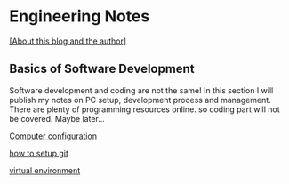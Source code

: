 # Engineering Notes

[[About this blog and the author]](about.md)

## Basics of Software Development

Software development and coding are not the same! In this section I will
publish my notes on PC setup, development process and management. There
are plenty of programming resources online. so coding part will not be
covered. Maybe later...

[Computer configuration](pc-config.md)

[how to setup git](git_setup.md)

[virtual environment](venv.md)
